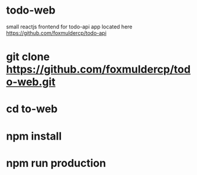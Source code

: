 # todo-web
small reactjs frontend for todo-api app located here https://github.com/foxmuldercp/todo-api

# git clone https://github.com/foxmuldercp/todo-web.git
# cd to-web
# npm install
# npm run production
